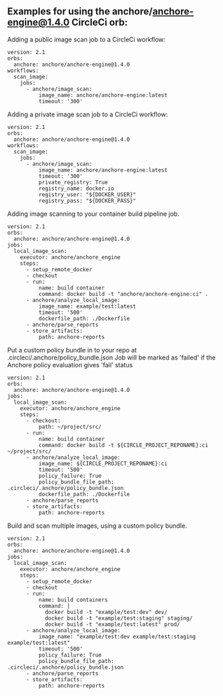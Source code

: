 ## Examples for using the anchore/anchore-engine@1.4.0 CircleCi orb:

Adding a public image scan job to a CircleCi workflow:
```
version: 2.1
orbs:
  anchore: anchore/anchore-engine@1.4.0
workflows:
  scan_image:
    jobs:
      - anchore/image_scan:
          image_name: anchore/anchore-engine:latest
          timeout: '300'
```

Adding a private image scan job to a CircleCi workflow:
```
version: 2.1
orbs:
  anchore: anchore/anchore-engine@1.4.0
workflows:
  scan_image:
    jobs:
      - anchore/image_scan:
          image_name: anchore/anchore-engine:latest
          timeout: '300'
          private_registry: True
          registry_name: docker.io
          registry_user: "${DOCKER_USER}"
          registry_pass: "${DOCKER_PASS}"
```
Adding image scanning to your container build pipeline job.
```
version: 2.1
orbs:
  anchore: anchore/anchore-engine@1.4.0
jobs:
  local_image_scan:
    executor: anchore/anchore_engine
    steps:
      - setup_remote_docker
      - checkout
      - run:
          name: build container
          command: docker build -t "anchore/anchore-engine:ci" .
      - anchore/analyze_local_image:
          image_name: example/test:latest
          timeout: '500'
          dockerfile_path: ./Dockerfile
      - anchore/parse_reports
      - store_artifacts:
          path: anchore-reports
```

Put a custom policy bundle in to your repo at .circleci/.anchore/policy_bundle.json
Job will be marked as 'failed' if the Anchore policy evaluation gives 'fail' status
```
version: 2.1
orbs:
  anchore: anchore/anchore-engine@1.4.0
jobs:
  local_image_scan:
    executor: anchore/anchore_engine
    steps:
      - checkout:
          path: ~/project/src/
      - run:
          name: build container
          command: docker build -t ${CIRCLE_PROJECT_REPONAME}:ci ~/project/src/
      - anchore/analyze_local_image:
          image_name: ${CIRCLE_PROJECT_REPONAME}:ci
          timeout: '500'
          policy_failure: True
          policy_bundle_file_path: .circleci/.anchore/policy_bundle.json
          dockerfile_path: ./Dockerfile
      - anchore/parse_reports
      - store_artifacts:
          path: anchore-reports
```

Build and scan multiple images, using a custom policy bundle.
```
version: 2.1
orbs:
  anchore: anchore/anchore-engine@1.4.0
jobs:
  local_image_scan:
    executor: anchore/anchore_engine
    steps:
      - setup_remote_docker
      - checkout
      - run:
          name: build containers
          command: |
            docker build -t "example/test:dev" dev/
            docker build -t "example/test:staging" staging/
            docker build -t "example/test:latest" prod/
      - anchore/analyze_local_image:
          image_name: "example/test:dev example/test:staging example/test:latest"
          timeout: '500'
          policy_failure: True
          policy_bundle_file_path: .circleci/.anchore/policy_bundle.json
      - anchore/parse_reports
      - store_artifacts:
          path: anchore-reports
```
